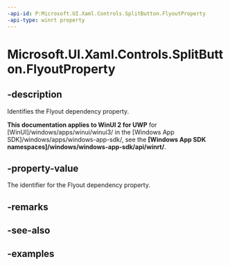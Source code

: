 ```yaml
---
-api-id: P:Microsoft.UI.Xaml.Controls.SplitButton.FlyoutProperty
-api-type: winrt property
---
```

<!-- Property syntax.
public DependencyProperty FlyoutProperty { get; }
-->

# Microsoft.UI.Xaml.Controls.SplitButton.FlyoutProperty


## -description

Identifies the Flyout dependency property.


**This documentation applies to WinUI 2 for UWP** for [WinUI]/windows/apps/winui/winui3/ in the [Windows App SDK]/windows/apps/windows-app-sdk/, see the **[Windows App SDK namespaces]/windows/windows-app-sdk/api/winrt/**.

## -property-value

The identifier for the Flyout dependency property.


## -remarks


## -see-also


## -examples


